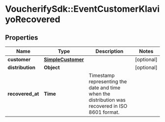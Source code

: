 # VoucherifySdk::EventCustomerKlaviyoRecovered

## Properties

| Name | Type | Description | Notes |
| ---- | ---- | ----------- | ----- |
| **customer** | [**SimpleCustomer**](SimpleCustomer.md) |  | [optional] |
| **distribution** | **Object** |  | [optional] |
| **recovered_at** | **Time** | Timestamp representing the date and time when the distribution was recovered in ISO 8601 format. |  |

